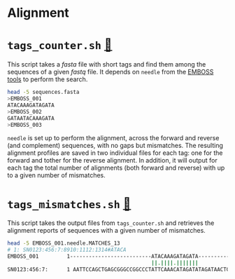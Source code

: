 Alignment
=========


# `tags_counter.sh` [:link:](https://github.com/mscastillo/Alignment/blob/master/tags_counter.sh)

This script takes a *fasta* file with short tags and find them among the sequences of a given *fastq* file. It depends on `needle` from the [EMBOSS tools](http://www.ebi.ac.uk/Tools/emboss/) to perform the search.

```bash
head -5 sequences.fasta 
>EMBOSS_001
ATACAAAGATAGATA
>EMBOSS_002
GATAATACAAAGATA
>EMBOSS_003
```

`needle` is set up to perform the alignment, across the forward and reverse (and complement) sequences, with no gaps but mismatches. The resulting alignment profiles are saved in two individual files for each tag: one for the forward and tother for the reverse alignment. In addition, it will output for each tag the total number of alignments (both forward and reverse) with up to a given number of mismatches.


# `tags_mismatches.sh` [:link:](https://github.com/mscastillo/Alignment/blob/master/tags_mismatches.sh)

This script takes the output files from `tags_counter.sh` and retrieves the alignment reports of sequences with a given number of mismatches.

```bash
head -5 EMBOSS_001.needle.MATCHES_13 
# 1: SN0123:456:7:8910:1112:1314#ATACA
EMBOSS_001         1--------------------------ATACAAAGATAGATA----------     15
                                              ||.||||.|||||||
SN0123:456:7:      1 AATTCCAGCTGAGCGGGCCGGCCCTATTCAAACATAGATATAGATAACTG     50
```
